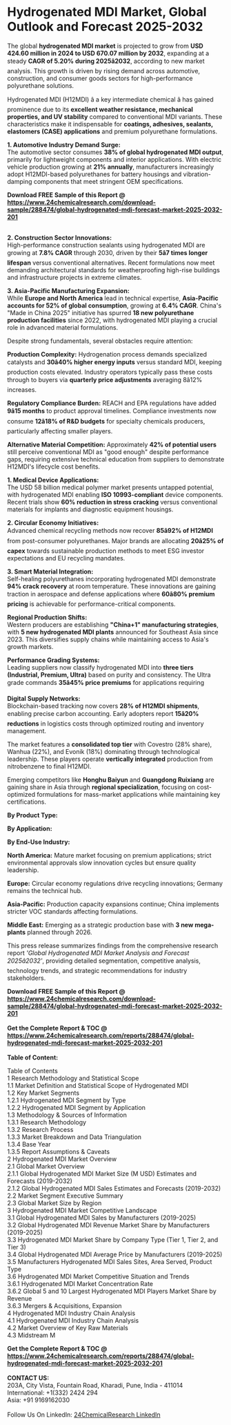 <h1>Hydrogenated MDI Market, Global Outlook and Forecast 2025-2032</h1><p>The global <strong>hydrogenated MDI market</strong> is projected to grow from <strong>USD 424.60 million in 2024 to USD 670.07 million by 2032</strong>, expanding at a steady <strong>CAGR of 5.20% during 2025â2032</strong>, according to new market analysis. This growth is driven by rising demand across automotive, construction, and consumer goods sectors for high-performance polyurethane solutions.</p><p>Hydrogenated MDI (H12MDI) â a key intermediate chemical â has gained prominence due to its <strong>excellent weather resistance, mechanical properties, and UV stability</strong> compared to conventional MDI variants. These characteristics make it indispensable for <strong>coatings, adhesives, sealants, elastomers (CASE) applications</strong> and premium polyurethane formulations.</p><p><strong>1. Automotive Industry Demand Surge:</strong><br>
The automotive sector consumes <strong>38% of global hydrogenated MDI output</strong>, primarily for lightweight components and interior applications. With electric vehicle production growing at <strong>21% annually</strong>, manufacturers increasingly adopt H12MDI-based polyurethanes for battery housings and vibration-damping components that meet stringent OEM specifications.</p><div><b>Download FREE Sample of this Report @ 
            <a href="https://www.24chemicalresearch.com/download-sample/288474/global-hydrogenated-mdi-forecast-market-2025-2032-201">
            https://www.24chemicalresearch.com/download-sample/288474/global-hydrogenated-mdi-forecast-market-2025-2032-201</a></b></div><br><p><strong>2. Construction Sector Innovations:</strong><br>
High-performance construction sealants using hydrogenated MDI are growing at <strong>7.8% CAGR</strong> through 2030, driven by their <strong>5â7 times longer lifespan</strong> versus conventional alternatives. Recent formulations now meet demanding architectural standards for weatherproofing high-rise buildings and infrastructure projects in extreme climates.</p><p><strong>3. Asia-Pacific Manufacturing Expansion:</strong><br>
While <strong>Europe and North America</strong> lead in technical expertise, <strong>Asia-Pacific accounts for 52% of global consumption</strong>, growing at <strong>6.4% CAGR</strong>. China's "Made in China 2025" initiative has spurred <strong>18 new polyurethane production facilities</strong> since 2022, with hydrogenated MDI playing a crucial role in advanced material formulations.</p><p>Despite strong fundamentals, several obstacles require attention:</p><p><strong>Production Complexity:</strong> Hydrogenation process demands specialized catalysts and <strong>30â40% higher energy inputs</strong> versus standard MDI, keeping production costs elevated. Industry operators typically pass these costs through to buyers via <strong>quarterly price adjustments</strong> averaging 8â12% increases.</p><p><strong>Regulatory Compliance Burden:</strong> REACH and EPA regulations have added <strong>9â15 months</strong> to product approval timelines. Compliance investments now consume <strong>12â18% of R&amp;D budgets</strong> for specialty chemicals producers, particularly affecting smaller players.</p><p><strong>Alternative Material Competition:</strong> Approximately <strong>42% of potential users</strong> still perceive conventional MDI as "good enough" despite performance gaps, requiring extensive technical education from suppliers to demonstrate H12MDI's lifecycle cost benefits.</p><p><strong>1. Medical Device Applications:</strong><br>
The USD 58 billion medical polymer market presents untapped potential, with hydrogenated MDI enabling <strong>ISO 10993-compliant</strong> device components. Recent trials show <strong>60% reduction in stress cracking</strong> versus conventional materials for implants and diagnostic equipment housings.</p><p><strong>2. Circular Economy Initiatives:</strong><br>
Advanced chemical recycling methods now recover <strong>85â92% of H12MDI</strong> from post-consumer polyurethanes. Major brands are allocating <strong>20â25% of capex</strong> towards sustainable production methods to meet ESG investor expectations and EU recycling mandates.</p><p><strong>3. Smart Material Integration:</strong><br>
Self-healing polyurethanes incorporating hydrogenated MDI demonstrate <strong>94% crack recovery</strong> at room temperature. These innovations are gaining traction in aerospace and defense applications where <strong>60â80% premium pricing</strong> is achievable for performance-critical components.</p><p><strong>Regional Production Shifts:</strong><br>
	Western producers are establishing <strong>"China+1" manufacturing strategies</strong>, with <strong>5 new hydrogenated MDI plants</strong> announced for Southeast Asia since 2023. This diversifies supply chains while maintaining access to Asia's growth markets.</p><p><strong>Performance Grading Systems:</strong><br>
	Leading suppliers now classify hydrogenated MDI into <strong>three tiers (Industrial, Premium, Ultra)</strong> based on purity and consistency. The Ultra grade commands <strong>35â45% price premiums</strong> for applications requiring 
	</p><p><strong>Digital Supply Networks:</strong><br>
	Blockchain-based tracking now covers <strong>28% of H12MDI shipments</strong>, enabling precise carbon accounting. Early adopters report <strong>15â20% reductions</strong> in logistics costs through optimized routing and inventory management.</p><p>The market features a <strong>consolidated top tier</strong> with Covestro (28% share), Wanhua (22%), and Evonik (18%) dominating through technological leadership. These players operate <strong>vertically integrated</strong> production from nitrobenzene to final H12MDI.</p><p>Emerging competitors like <strong>Honghu Baiyun</strong> and <strong>Guangdong Ruixiang</strong> are gaining share in Asia through <strong>regional specialization</strong>, focusing on cost-optimized formulations for mass-market applications while maintaining key certifications.</p><p><strong>By Product Type:</strong></p><p><strong>By Application:</strong></p><p><strong>By End-Use Industry:</strong></p><p><strong>North America:</strong> Mature market focusing on premium applications; strict environmental approvals slow innovation cycles but ensure quality leadership.</p><p><strong>Europe:</strong> Circular economy regulations drive recycling innovations; Germany remains the technical hub.</p><p><strong>Asia-Pacific:</strong> Production capacity expansions continue; China implements stricter VOC standards affecting formulations.</p><p><strong>Middle East:</strong> Emerging as a strategic production base with <strong>3 new mega-plants</strong> planned through 2026.</p><p>This press release summarizes findings from the comprehensive research report <em>'Global Hydrogenated MDI Market Analysis and Forecast 2025â2032'</em>, providing detailed segmentation, competitive analysis, technology trends, and strategic recommendations for industry stakeholders.</p><div><b>Download FREE Sample of this Report @ 
            <a href="https://www.24chemicalresearch.com/download-sample/288474/global-hydrogenated-mdi-forecast-market-2025-2032-201">
            https://www.24chemicalresearch.com/download-sample/288474/global-hydrogenated-mdi-forecast-market-2025-2032-201</a></b></div><br><div><b>Get the Complete Report & TOC @ 
            <a href="https://www.24chemicalresearch.com/reports/288474/global-hydrogenated-mdi-forecast-market-2025-2032-201">
            https://www.24chemicalresearch.com/reports/288474/global-hydrogenated-mdi-forecast-market-2025-2032-201</a></b></div><br>
            <b>Table of Content:</b><p>Table of Contents<br />
1 Research Methodology and Statistical Scope<br />
1.1 Market Definition and Statistical Scope of Hydrogenated MDI<br />
1.2 Key Market Segments<br />
1.2.1 Hydrogenated MDI Segment by Type<br />
1.2.2 Hydrogenated MDI Segment by Application<br />
1.3 Methodology & Sources of Information<br />
1.3.1 Research Methodology<br />
1.3.2 Research Process<br />
1.3.3 Market Breakdown and Data Triangulation<br />
1.3.4 Base Year<br />
1.3.5 Report Assumptions & Caveats<br />
2 Hydrogenated MDI Market Overview<br />
2.1 Global Market Overview<br />
2.1.1 Global Hydrogenated MDI Market Size (M USD) Estimates and Forecasts (2019-2032)<br />
2.1.2 Global Hydrogenated MDI Sales Estimates and Forecasts (2019-2032)<br />
2.2 Market Segment Executive Summary<br />
2.3 Global Market Size by Region<br />
3 Hydrogenated MDI Market Competitive Landscape<br />
3.1 Global Hydrogenated MDI Sales by Manufacturers (2019-2025)<br />
3.2 Global Hydrogenated MDI Revenue Market Share by Manufacturers (2019-2025)<br />
3.3 Hydrogenated MDI Market Share by Company Type (Tier 1, Tier 2, and Tier 3)<br />
3.4 Global Hydrogenated MDI Average Price by Manufacturers (2019-2025)<br />
3.5 Manufacturers Hydrogenated MDI Sales Sites, Area Served, Product Type<br />
3.6 Hydrogenated MDI Market Competitive Situation and Trends<br />
3.6.1 Hydrogenated MDI Market Concentration Rate<br />
3.6.2 Global 5 and 10 Largest Hydrogenated MDI Players Market Share by Revenue<br />
3.6.3 Mergers & Acquisitions, Expansion<br />
4 Hydrogenated MDI Industry Chain Analysis<br />
4.1 Hydrogenated MDI Industry Chain Analysis<br />
4.2 Market Overview of Key Raw Materials<br />
4.3 Midstream M</p><div><b>Get the Complete Report & TOC @ 
            <a href="https://www.24chemicalresearch.com/reports/288474/global-hydrogenated-mdi-forecast-market-2025-2032-201">
            https://www.24chemicalresearch.com/reports/288474/global-hydrogenated-mdi-forecast-market-2025-2032-201</a></b></div><br><b>CONTACT US:</b><br>
            203A, City Vista, Fountain Road, Kharadi, Pune, India - 411014<br>
            International: +1(332) 2424 294<br>
            Asia: +91 9169162030 <br><br>
            Follow Us On LinkedIn: <a href="https://www.linkedin.com/company/24chemicalresearch/">24ChemicalResearch LinkedIn</a>